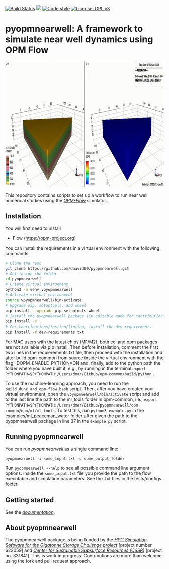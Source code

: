 [![Build Status](https://github.com/daavid00/pyopmnearwell/actions/workflows/CI.yml/badge.svg)](https://github.com/daavid00/pyopmnearwell/actions/workflows/CI.yml)
<a href="https://www.python.org/"><img src="https://img.shields.io/badge/python-3.8%20|%203.9%20|%203.10-blue.svg"></a>
[![Code style](https://img.shields.io/badge/code%20style-black-000000.svg)](https://github.com/ambv/black)
[![License: GPL v3](https://img.shields.io/badge/License-GPLv3-blue.svg)](https://www.gnu.org/licenses/gpl-3.0)

# pyopmnearwell: A framework to simulate near well dynamics using OPM Flow

<img src="docs/text/figs/introduction.gif" width="830" height="400">

This repository contains scripts to set up a workflow to run near well numerical studies
using the [_OPM-Flow_](https://opm-project.org/?page_id=19) simulator.

## Installation
You will first need to install
* Flow (https://opm-project.org)

You can install the requirements in a virtual environment with the following commands:

```bash
# Clone the repo
git clone https://github.com/daavid00/pyopmnearwell.git
# Get inside the folder
cd pyopmnearwell
# Create virtual environment
python3 -m venv vpyopmnearwell
# Activate virtual environment
source vpyopmnearwell/bin/activate
# Upgrade pip, setuptools, and wheel
pip install --upgrade pip setuptools wheel
# Install the pyopmnearwell package (in editable mode for contributions/modifications; otherwise, pip install .)
pip install -e .
# For contributions/testing/linting, install the dev-requirements
pip install -r dev-requirements.txt
``` 

For MAC users with the latest chips (M1/M2), both ecl and opm packages are not available via pip install. Then
before installation, comment the first two lines in the requierements.txt file, then proceed with the installation and 
after build opm-common from source inside the virtual environment with the flag -DOPM_ENABLE_PYTHON=ON and, finally,
add to the python path the folder where you have built it, e.g., by running in the terminal
`export PYTHONPATH=$PYTHONPATH:/Users/dmar/Github/opm-common/build/python` .

To use the machine-learning approach, you need to run the `build_dune_and_opm-flow.bash` script. Then, after you
have created your virtual environment, open the `vpyopmnearwell/bin/activate` script and add to the last line the
path to the ml_tools folder in opm-common, i.e., `export PYTHONPATH=$PYTHONPATH:/Users/dmar/Github/pyopmnearwell/opm-common/opm/ml/ml_tools`.
To test this, run `python3 example.py` in the examples/ml_peaceman_water folder after given the path to the pyopmnearwell package
in line 37 in the `example.py` script.

## Running pyopmnearwell
You can run _pyopmnearwell_ as a single command line:
```
pyopmnearwell -i some_input.txt -o some_output_folder
```
Run `pyopmnearwell --help` to see all possible command line 
argument options. Inside the `some_input.txt` file you provide the path to the
flow executable and simulation parameters. See the .txt files in the tests/configs
folder.

## Getting started
See the [_documentation_](https://daavid00.github.io/pyopmnearwell/introduction.html).

## About pyopmnearwell
The pyopmnearwell package is being funded by the [_HPC Simulation Software for the Gigatonne Storage Challenge project_](https://www.norceresearch.no/en/projects/hpc-simulation-software-for-the-gigatonne-storage-challenge) [project number 622059] and [_Center for Sustainable Subsurface Resources (CSSR)_](https://cssr.no) 
[project no. 331841].
This is work in progress.
Contributions are more than welcome using the fork and pull request approach.
